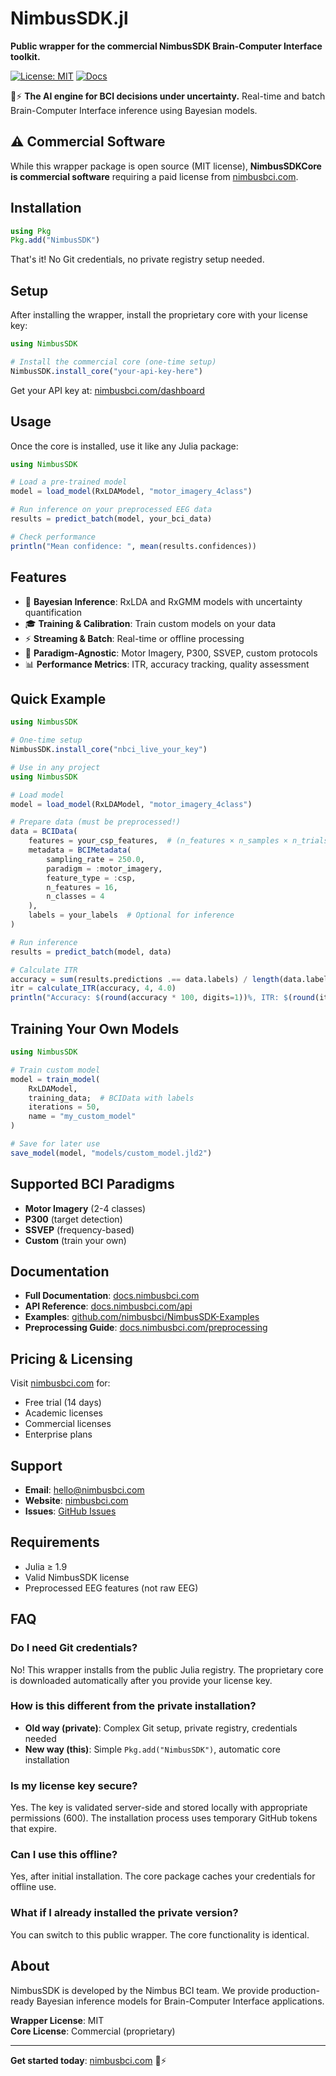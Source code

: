 # NimbusSDK.jl

**Public wrapper for the commercial NimbusSDK Brain-Computer Interface toolkit.**

[![License: MIT](https://img.shields.io/badge/License-MIT-blue.svg)](LICENSE)
[![Docs](https://img.shields.io/badge/docs-stable-blue.svg)](https://docs.nimbusbci.com)

🧠⚡ **The AI engine for BCI decisions under uncertainty.** Real-time and batch Brain-Computer Interface inference using Bayesian models.

## ⚠️ Commercial Software

While this wrapper package is open source (MIT license), **NimbusSDKCore is commercial software** requiring a paid license from [nimbusbci.com](https://nimbusbci.com).

## Installation

```julia
using Pkg
Pkg.add("NimbusSDK")
```

That's it! No Git credentials, no private registry setup needed.

## Setup

After installing the wrapper, install the proprietary core with your license key:

```julia
using NimbusSDK

# Install the commercial core (one-time setup)
NimbusSDK.install_core("your-api-key-here")
```

Get your API key at: [nimbusbci.com/dashboard](https://nimbusbci.com/dashboard)

## Usage

Once the core is installed, use it like any Julia package:

```julia
using NimbusSDK

# Load a pre-trained model
model = load_model(RxLDAModel, "motor_imagery_4class")

# Run inference on your preprocessed EEG data
results = predict_batch(model, your_bci_data)

# Check performance
println("Mean confidence: ", mean(results.confidences))
```

## Features

- 🧠 **Bayesian Inference**: RxLDA and RxGMM models with uncertainty quantification
- 🎓 **Training & Calibration**: Train custom models on your data
- ⚡ **Streaming & Batch**: Real-time or offline processing
- 🎯 **Paradigm-Agnostic**: Motor Imagery, P300, SSVEP, custom protocols
- 📊 **Performance Metrics**: ITR, accuracy tracking, quality assessment

## Quick Example

```julia
using NimbusSDK

# One-time setup
NimbusSDK.install_core("nbci_live_your_key")

# Use in any project
using NimbusSDK

# Load model
model = load_model(RxLDAModel, "motor_imagery_4class")

# Prepare data (must be preprocessed!)
data = BCIData(
    features = your_csp_features,  # (n_features × n_samples × n_trials)
    metadata = BCIMetadata(
        sampling_rate = 250.0,
        paradigm = :motor_imagery,
        feature_type = :csp,
        n_features = 16,
        n_classes = 4
    ),
    labels = your_labels  # Optional for inference
)

# Run inference
results = predict_batch(model, data)

# Calculate ITR
accuracy = sum(results.predictions .== data.labels) / length(data.labels)
itr = calculate_ITR(accuracy, 4, 4.0)
println("Accuracy: $(round(accuracy * 100, digits=1))%, ITR: $(round(itr, digits=1)) bits/min")
```

## Training Your Own Models

```julia
using NimbusSDK

# Train custom model
model = train_model(
    RxLDAModel,
    training_data;  # BCIData with labels
    iterations = 50,
    name = "my_custom_model"
)

# Save for later use
save_model(model, "models/custom_model.jld2")
```

## Supported BCI Paradigms

- **Motor Imagery** (2-4 classes)
- **P300** (target detection)
- **SSVEP** (frequency-based)
- **Custom** (train your own)

## Documentation

- **Full Documentation**: [docs.nimbusbci.com](https://docs.nimbusbci.com)
- **API Reference**: [docs.nimbusbci.com/api](https://docs.nimbusbci.com/api)
- **Examples**: [github.com/nimbusbci/NimbusSDK-Examples](https://github.com/nimbusbci/NimbusSDK-Examples)
- **Preprocessing Guide**: [docs.nimbusbci.com/preprocessing](https://docs.nimbusbci.com/preprocessing)

## Pricing & Licensing

Visit [nimbusbci.com](https://nimbusbci.com) for:
- Free trial (14 days)
- Academic licenses
- Commercial licenses
- Enterprise plans

## Support

- **Email**: hello@nimbusbci.com
- **Website**: [nimbusbci.com](https://nimbusbci.com)
- **Issues**: [GitHub Issues](https://github.com/nimbusbci/NimbusSDK.jl/issues)

## Requirements

- Julia ≥ 1.9
- Valid NimbusSDK license
- Preprocessed EEG features (not raw EEG)

## FAQ

### Do I need Git credentials?

No! This wrapper installs from the public Julia registry. The proprietary core is downloaded automatically after you provide your license key.

### How is this different from the private installation?

- **Old way (private)**: Complex Git setup, private registry, credentials needed
- **New way (this)**: Simple `Pkg.add("NimbusSDK")`, automatic core installation

### Is my license key secure?

Yes. The key is validated server-side and stored locally with appropriate permissions (600). The installation process uses temporary GitHub tokens that expire.

### Can I use this offline?

Yes, after initial installation. The core package caches your credentials for offline use.

### What if I already installed the private version?

You can switch to this public wrapper. The core functionality is identical.

## About

NimbusSDK is developed by the Nimbus BCI team. We provide production-ready Bayesian inference models for Brain-Computer Interface applications.

**Wrapper License**: MIT  
**Core License**: Commercial (proprietary)

---

**Get started today**: [nimbusbci.com](https://nimbusbci.com) 🧠⚡

